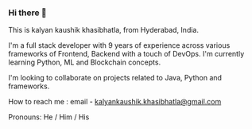 ### Hi there 👋

This is kalyan kaushik khasibhatla, from Hyderabad, India. 

I'm a full stack developer with 9 years of experience across various frameworks of Frontend, Backend with a touch of DevOps. I'm currently learning Python, ML and Blockchain concepts. 

I'm looking to collaborate on projects related to Java, Python and frameworks. 

How to reach me : 
email - kalyankaushik.khasibhatla@gmail.com

Pronouns: He / Him / His
<!--
[![roadmap.sh](https://api.roadmap.sh/v1-badge/tall/6467a450410780a6d9b94136?variant=dark)](https://roadmap.sh)
<!--
**k3nme/k3nme** is a ✨ _special_ ✨ repository because its `README.md` (this file) appears on your GitHub profile.

Here are some ideas to get you started:

- 🔭 I’m currently working on ...
- 🌱 I’m currently learning ...
- 👯 I’m looking to collaborate on ...
- 🤔 I’m looking for help with ...
- 💬 Ask me about ...
- 📫 How to reach me: ...
- 😄 Pronouns: ...
- ⚡ Fun fact: ...
-->
